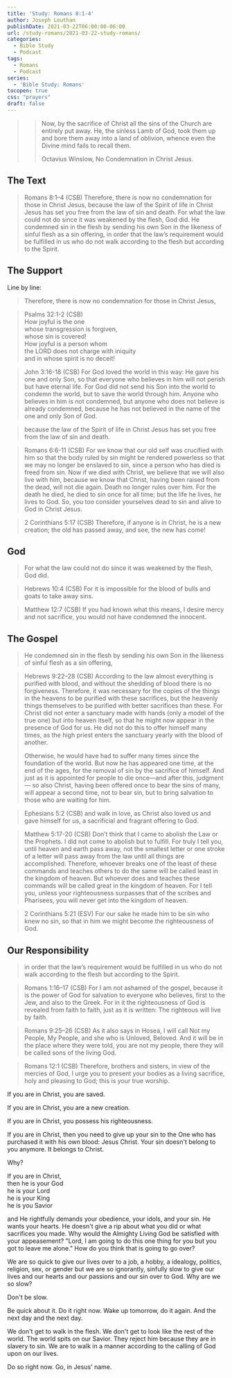 ```yaml
---
title: 'Study: Romans 8:1-4'
author: Joseph Louthan
publishDate: 2021-03-22T06:00:00-06:00
url: /study-romans/2021-03-22-study-romans/
categories:
  - Bible Study
  - Podcast
tags:
  - Romans
  - Podcast
series:
  - 'Bible Study: Romans'
tocopen: true
css: "prayers"
draft: false
---
```

> > Now, by the sacrifice of Christ all the sins of the Church are entirely put away. He, the sinless Lamb of God, took them up and bore them away into a land of oblivion, whence even the Divine mind fails to recall them.
>>
>> Octavius Winslow, No Condemnation in Christ Jesus.

## The Text

> Romans 8:1–4 (CSB) Therefore, there is now no condemnation for those in Christ Jesus,  because the law of the Spirit of life in Christ Jesus has set you free from the law of sin and death.  For what the law could not do since it was weakened by the flesh, God did. He condemned sin in the flesh by sending his own Son in the likeness of sinful flesh as a sin offering,  in order that the law’s requirement would be fulfilled in us who do not walk according to the flesh but according to the Spirit.

## The Support

Line by line:

> Therefore, there is now no condemnation for those in Christ Jesus,

> Psalms 32:1-2 (CSB)  
> How joyful is the one  
> whose transgression is forgiven,  
> whose sin is covered!  
> How joyful is a person whom  
> the LORD does not charge with iniquity  
> and in whose spirit is no deceit!

> John 3:16-18 (CSB) For God loved the world in this way: He gave his one and only Son, so that everyone who believes in him will not perish but have eternal life. For God did not send his Son into the world to condemn the world, but to save the world through him. Anyone who believes in him is not condemned, but anyone who does not believe is already condemned, because he has not believed in the name of the one and only Son of God.

> because the law of the Spirit of life in Christ Jesus has set you free from the law of sin and death.

> Romans 6:6-11 (CSB) For we know that our old self was crucified with him so that the body ruled by sin might be rendered powerless so that we may no longer be enslaved to sin, since a person who has died is freed from sin. Now if we died with Christ, we believe that we will also live with him, because we know that Christ, having been raised from the dead, will not die again. Death no longer rules over him. For the death he died, he died to sin once for all time; but the life he lives, he lives to God. So, you too consider yourselves dead to sin and alive to God in Christ Jesus.

> 2 Corinthians 5:17 (CSB) Therefore, if anyone is in Christ, he is a new creation; the old has passed away, and see, the new has come!

## God

> For what the law could not do since it was weakened by the flesh, God did.

> Hebrews 10:4 (CSB) For it is impossible for the blood of bulls and goats to take away sins.

> Matthew 12:7 (CSB) If you had known what this means, I desire mercy and not sacrifice, you would not have condemned the innocent.

## The Gospel

> He condemned sin in the flesh by sending his own Son in the likeness of sinful flesh as a sin offering,

> Hebrews 9:22–28 (CSB) According to the law almost everything is purified with blood, and without the shedding of blood there is no forgiveness.  Therefore, it was necessary for the copies of the things in the heavens to be purified with these sacrifices, but the heavenly things themselves to be purified with better sacrifices than these.  For Christ did not enter a sanctuary made with hands (only a model of the true one) but into heaven itself, so that he might now appear in the presence of God for us.  He did not do this to offer himself many times, as the high priest enters the sanctuary yearly with the blood of another.  
>
> Otherwise, he would have had to suffer many times since the foundation of the world. But now he has appeared one time, at the end of the ages, for the removal of sin by the sacrifice of himself.  And just as it is appointed for people to die once—and after this, judgment— so also Christ, having been offered once to bear the sins of many, will appear a second time, not to bear sin, but to bring salvation to those who are waiting for him.

> Ephesians 5:2 (CSB) and walk in love, as Christ also loved us and gave himself for us, a sacrificial and fragrant offering to God.

> Matthew 5:17-20 (CSB) Don’t think that I came to abolish the Law or the Prophets. I did not come to abolish but to fulfill. For truly I tell you, until heaven and earth pass away, not the smallest letter or one stroke of a letter will pass away from the law until all things are accomplished. Therefore, whoever breaks one of the least of these commands and teaches others to do the same will be called least in the kingdom of heaven. But whoever does and teaches these commands will be called great in the kingdom of heaven. For I tell you, unless your righteousness surpasses that of the scribes and Pharisees, you will never get into the kingdom of heaven.

> 2 Corinthians 5:21 (ESV) For our sake he made him to be sin who knew no sin, so that in him we might become the righteousness of God.

## Our Responsibility

> in order that the law’s requirement would be fulfilled in us who do not walk according to the flesh but according to the Spirit.

> Romans 1:16–17 (CSB) For I am not ashamed of the gospel, because it is the power of God for salvation to everyone who believes, first to the Jew, and also to the Greek.  For in it the righteousness of God is revealed from faith to faith, just as it is written: The righteous will live by faith.

> Romans 9:25–26 (CSB) As it also says in Hosea, I will call Not my People, My People, and she who is Unloved, Beloved.  And it will be in the place where they were told, you are not my people, there they will be called sons of the living God.

> Romans 12:1 (CSB) Therefore, brothers and sisters, in view of the mercies of God, I urge you to present your bodies as a living sacrifice, holy and pleasing to God; this is your true worship.

If you are in Christ, you are saved.

If you are in Christ, you are a new creation.

If you are in Christ, you possess his righteousness.

If you are in Christ, then you need to give up your sin to the One who has purchased it with his own blood: Jesus Christ. Your sin doesn't belong to you anymore. It belongs to Christ.

Why?

If you are in Christ,  
then he is your God  
he is your Lord  
he is your King  
he is you Savior

and He rightfully demands your obedience, your idols, and your sin. He wants your hearts. He doesn't give a rip about what you did or what sacrifices you made. Why would the Almighty Living God be satisfied with your appeasement? "Lord, I am going to do this one thing for you but you got to leave me alone." How do you think that is going to go over?

We are so quick to give our lives over to a job, a hobby, a idealogy, politics, religion, sex, or gender but we are so ignorantly, sinfully slow to give our lives and our hearts and our passions and our sin over to God. Why are we so slow?

Don't be slow.

Be quick about it. Do it right now. Wake up tomorrow, do it again. And the next day and the next day.

We don't get to walk in the flesh. We don't get to look like the rest of the world. The world spits on our Savior. They reject him because they are in slavery to sin.  We are to walk in a manner according to the calling of God upon on our lives.

Do so right now. Go, in Jesus' name.